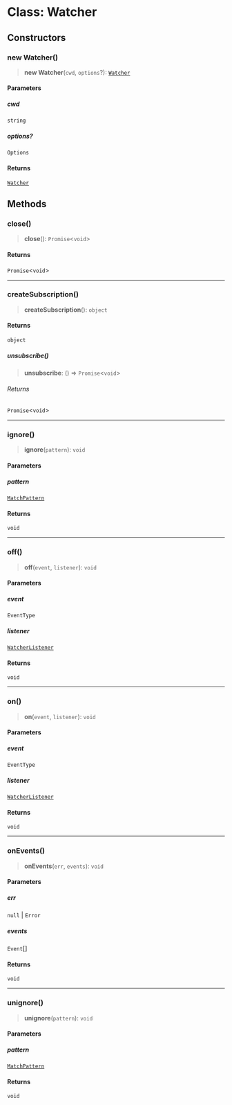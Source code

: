 # Class: Watcher

## Constructors

### new Watcher()

> **new Watcher**(`cwd`, `options`?): [`Watcher`](Watcher.md)

#### Parameters

##### cwd

`string`

##### options?

`Options`

#### Returns

[`Watcher`](Watcher.md)

## Methods

### close()

> **close**(): `Promise`\<`void`\>

#### Returns

`Promise`\<`void`\>

---

### createSubscription()

> **createSubscription**(): `object`

#### Returns

`object`

##### unsubscribe()

> **unsubscribe**: () => `Promise`\<`void`\>

###### Returns

`Promise`\<`void`\>

---

### ignore()

> **ignore**(`pattern`): `void`

#### Parameters

##### pattern

[`MatchPattern`](../type-aliases/MatchPattern.md)

#### Returns

`void`

---

### off()

> **off**(`event`, `listener`): `void`

#### Parameters

##### event

`EventType`

##### listener

[`WatcherListener`](../type-aliases/WatcherListener.md)

#### Returns

`void`

---

### on()

> **on**(`event`, `listener`): `void`

#### Parameters

##### event

`EventType`

##### listener

[`WatcherListener`](../type-aliases/WatcherListener.md)

#### Returns

`void`

---

### onEvents()

> **onEvents**(`err`, `events`): `void`

#### Parameters

##### err

`null` | `Error`

##### events

`Event`[]

#### Returns

`void`

---

### unignore()

> **unignore**(`pattern`): `void`

#### Parameters

##### pattern

[`MatchPattern`](../type-aliases/MatchPattern.md)

#### Returns

`void`
